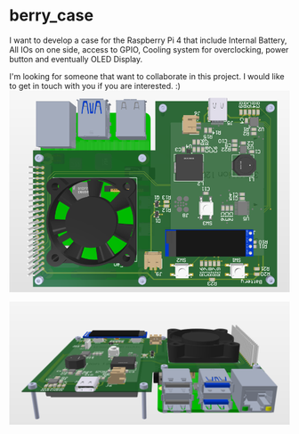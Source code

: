 # berry_case
I want to develop a case for the Raspberry Pi 4 that include Internal Battery, All IOs on one side, access to GPIO, Cooling system for overclocking, power button and eventually OLED Display.

I'm looking for someone that want to collaborate in this project. I would like to get in touch with you if you are interested. :)
![](ressources/screenshot_top.png)

![](ressources/screenshot_side.png)
